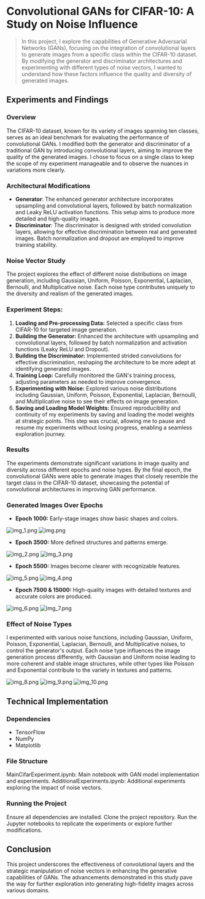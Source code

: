 # Convolutional GANs for CIFAR-10: A Study on Noise Influence

>In this project, I explore the capabilities of Generative Adversarial Networks (GANs), focusing on the integration of convolutional layers to generate images from a specific class within the CIFAR-10 dataset. By modifying the generator and discriminator architectures and experimenting with different types of noise vectors, I wanted to understand how these factors influence the quality and diversity of generated images.

## Experiments and Findings
### Overview
The CIFAR-10 dataset, known for its variety of images spanning ten classes, serves as an ideal benchmark for evaluating the performance of convolutional GANs. I modified both the generator and discriminator of a traditional GAN by introducing convolutional layers, aiming to improve the quality of the generated images. I chose to focus on a single class to keep the scope of my experiment manageable and to observe the nuances in variations more clearly.

### Architectural Modifications
- **Generator**: The enhanced generator architecture incorporates upsampling and convolutional layers, followed by batch normalization and Leaky ReLU activation functions. This setup aims to produce more detailed and high-quality images.
- **Discriminator**: The discriminator is designed with strided convolution layers, allowing for effective discrimination between real and generated images. Batch normalization and dropout are employed to improve training stability.

### Noise Vector Study
The project explores the effect of different noise distributions on image generation, including Gaussian, Uniform, Poisson, Exponential, Laplacian, Bernoulli, and Multiplicative noise. Each noise type contributes uniquely to the diversity and realism of the generated images.


### Experiment Steps:
1. **Loading and Pre-processing Data:** Selected a specific class from CIFAR-10 for targeted image generation.
2. **Building the Generator:** Enhanced the architecture with upsampling and convolutional layers, followed by batch normalization and activation functions (Leaky ReLU and Dropout).
3. **Building the Discriminator:** Implemented strided convolutions for effective discrimination, reshaping the architecture to be more adept at identifying generated images.
4. **Training Loop:** Carefully monitored the GAN's training process, adjusting parameters as needed to improve convergence.
5. **Experimenting with Noise:** Explored various noise distributions including Gaussian, Uniform, Poisson, Exponential, Laplacian, Bernoulli, and Multiplicative noise to see their effects on image generation.
6. **Saving and Loading Model Weights:** Ensured reproducibility and continuity of my experiments by saving and loading the model weights at strategic points. This step was crucial, allowing me to pause and resume my experiments without losing progress, enabling a seamless exploration journey.

### Results
The experiments demonstrate significant variations in image quality and diversity across different epochs and noise types. By the final epoch, the convolutional GANs were able to generate images that closely resemble the target class in the CIFAR-10 dataset, showcasing the potential of convolutional architectures in improving GAN performance.

### Generated Images Over Epochs
- **Epoch 1000:** Early-stage images show basic shapes and colors.

![img_1.png](img_1.png)
![img.png](img.png)

- **Epoch 3500:** More defined structures and patterns emerge.

![img_2.png](img_2.png)
![img_3.png](img_3.png)

- **Epoch 5500:** Images become clearer with recognizable features.

![img_5.png](img_5.png)
![img_4.png](img_4.png)

- **Epoch 7500 & 15000:** High-quality images with detailed textures and accurate colors are produced.

![img_6.png](img_6.png)
![img_7.png](img_7.png)

### Effect of Noise Types
I experimented with various noise functions, including Gaussian, Uniform, Poisson, Exponential, Laplacian, Bernoulli, and Multiplicative noises, to control the generator's output. Each noise type influences the image generation process differently, with Gaussian and Uniform noise leading to more coherent and stable image structures, while other types like Poisson and Exponential contribute to the variety in textures and patterns.

![img_8.png](img_8.png) ![img_9.png](img_9.png)
![img_10.png](img_10.png)

## Technical Implementation

### Dependencies
- TensorFlow
- NumPy
- Matplotlib

### File Structure
MainCifarExperiment.ipynb: Main notebook with GAN model implementation and experiments.
AdditionalExperiments.ipynb: Additional experiments exploring the impact of noise vectors.

### Running the Project
Ensure all dependencies are installed.
Clone the project repository.
Run the Jupyter notebooks to replicate the experiments or explore further modifications.

## Conclusion
This project underscores the effectiveness of convolutional layers and the strategic manipulation of noise vectors in enhancing the generative capabilities of GANs. The advancements demonstrated in this study pave the way for further exploration into generating high-fidelity images across various domains.

